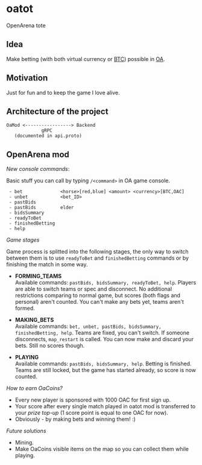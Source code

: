 # oatot
OpenArena tote

## Idea

Make betting (with both virtual currency or [BTC][BTC-link]) possible in [OA][OA-link].

## Motivation

Just for fun and to keep the game I love alive.

## Architecture of the project

```
OaMod <-----------------> Backend
             gRPC
   (documented in api.proto)
```

## OpenArena mod

*New console commands*:

Basic stuff you can call by typing `/<command>` in OA game console.

```
 - bet              <horse>[red,blue] <amount> <currency>[BTC,OAC]
 - unbet            <bet_ID>
 - pastBids
 - pastBids         elder
 - bidsSummary
 - readyToBet
 - finishedBetting
 - help
```

*Game stages*

Game process is splitted into the following stages, the only way to switch between them
is to use `readyToBet` and `finishedBetting` commands or by finishing the match
in some way.

 - **FORMING_TEAMS**<br>
    Available commands: `pastBids, bidsSummary, readyToBet, help`.
    Players are able to switch teams or spec and disconnect. No additional restrictions
    comparing to normal game, but scores (both flags and personal) aren't counted.
    You can't make any bets yet, teams aren't formed.

 - **MAKING_BETS**<br>
    Available commands: `bet, unbet, pastBids, bidsSummary, finishedBetting, help`.
    Teams are fixed, you can't switch. If someone disconnects, `map_restart` is called.
    You can now make and discard your bets. Still no scores though.

 - **PLAYING**<br>
    Available commands: `pastBids, bidsSummary, help`.
    Betting is finished. Teams are still locked, but the game has started already,
    so score is now counted.

*How to earn OaCoins?*

 - Every new player is sponsored with 1000 OAC for first sign up.
 - Your score after every single match played in oatot mod is transferred to your
    *prize top-up* (1 score point is equal to one OAC for now).
 - Obviously - by making bets and winning them! :)<br>

*Future solutions*
 - Mining.
 - Make OaCoins visible items on the map so you can collect them while playing.

[BTC-link]: https://en.wikipedia.org/wiki/Bitcoin
[OA-link]: https://en.wikipedia.org/wiki/OpenArena
